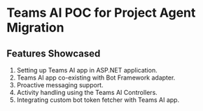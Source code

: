﻿# Teams AI POC for Project Agent Migration

## Features Showcased

1. Setting up Teams AI app in ASP.NET application.
2. Teams AI app co-existing with Bot Framework adapter.
3. Proactive messaging support.
4. Activity handling using the Teams AI Controllers.
5. Integrating custom bot token fetcher with Teams AI app.